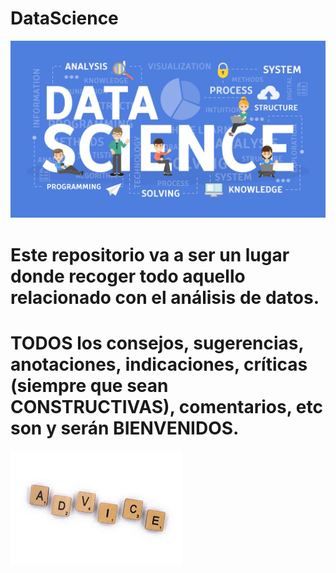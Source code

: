 # DataScience
![](datascience5.jpg)
# Este repositorio va a ser un lugar donde recoger todo aquello relacionado con el análisis de datos.
# TODOS los consejos, sugerencias, anotaciones, indicaciones, críticas (siempre que sean CONSTRUCTIVAS), comentarios, etc son y serán BIENVENIDOS.
![](consejos.jfif)
<email></email>
